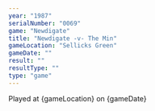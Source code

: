 ```yaml
---
year: "1987"
serialNumber: "0069" 
game: "Newdigate"
title: "Newdigate -v- The Min"
gameLocation: "Sellicks Green"
gameDate: ""
result: ""
resultType: ""
type: "game"
---
```


Played at {gameLocation} on {gameDate} 